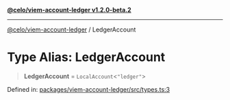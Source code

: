 [**@celo/viem-account-ledger v1.2.0-beta.2**](../README.md)

***

[@celo/viem-account-ledger](../globals.md) / LedgerAccount

# Type Alias: LedgerAccount

> **LedgerAccount** = `LocalAccount`\<`"ledger"`\>

Defined in: [packages/viem-account-ledger/src/types.ts:3](https://github.com/celo-org/developer-tooling/blob/master/packages/viem-account-ledger/src/types.ts#L3)
